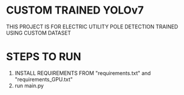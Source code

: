 # CUSTOM TRAINED YOLOv7

THIS PROJECT IS FOR ELECTRIC UTILITY POLE DETECTION TRAINED USING CUSTOM DATASET

# STEPS TO RUN

1. INSTALL REQUIREMENTS FROM "requirements.txt" and "requirements_GPU.txt"
2. run main.py


